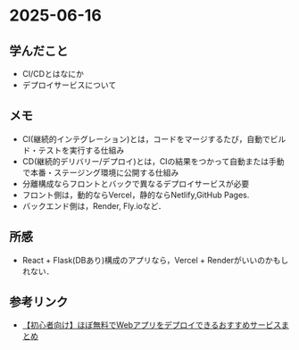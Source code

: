 # 2025-06-16

## 学んだこと
- CI/CDとはなにか
- デプロイサービスについて

## メモ
- CI(継続的インテグレーション)とは，コードをマージするたび，自動でビルド・テストを実行する仕組み
- CD(継続的デリバリー/デプロイ)とは，CIの結果をつかって自動または手動で本番・ステージング環境に公開する仕組み
- 分離構成ならフロントとバックで異なるデプロイサービスが必要
- フロント側は，動的ならVercel，静的ならNetlify,GitHub Pages.
- バックエンド側は，Render, Fly.ioなど．

## 所感
- React + Flask(DBあり)構成のアプリなら，Vercel + Renderがいいのかもしれない．

## 参考リンク
- [【初心者向け】ほぼ無料でWebアプリをデプロイできるおすすめサービスまとめ](https://qiita.com/pam5596/items/feab853f3a62a3d3f0a0)